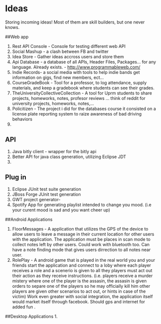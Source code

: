 Ideas
=====

Storing incoming ideas! Most of them are skill builders, but one never knows.


##Web app
1. Rest API Console - Console for testing different web API
2. Social Mashup - a clash between FB and twitter
3. Idea Store - Gather ideas accross users and store them
4. Api Database - a database of all APIs, Header Files, Packages... for any language. Already exists. - http://www.programmableweb.com/
5. Indie Records- a social media with tools to help indie bands get information on gigs, find new members, ect...
6. CourseGradeBook - Tool for a professor, to log attendance, supply materials, and keep a gradebook where students can see their grades.
7. TheUniversityCollectiveCollection - A tool for Uprm students to share projects, homeworks, notes, profesor reviews ... think of reddit for university projects, homeworks, notes,...
9. Policitizen - The project i did for the databases course it consisted on a license plate reporting system to raize awareness of bad driving behaviors
10. 

## API
1. Java bitly client - wrapper for the bitly api
2. Better API for java class generation, utilizing Eclipse JDT
3. 

## Plug in
1. Eclipse JUnit test suite generation
2. JBoss Forge JUnit test generation
3. GWT project generator- 
4. Spotify App for generating playlist intended to change you mood. (i.e your curent mood is sad and you want cheer up)

##Android Applications
1. FloorMessages -  A application that utilizes the GPS of the device to allow users to leave a message in their current location for other users with the application. The application must be places in scan mode to collect notes left by other users. Could work with bluetooth too. Can have a note finding mode that gives users dirrection to all notes near user.
2. RolePlay - A android game that is played in the real world you and your friends start the application and connect to a loby where each player receives a role and a scenerio is given to all they players must act out their action as they receive instructions. (i.e. players receive a murder mistery where one of the player is the assasin, the assasin is given orders to separe one of the players so he may officially kill him other players are given other scenarios to act out, or hints in case of the victim) Work even greater with social integration, the application itself would market itself through facebook. Should gps and internet for added fun . 

##Desktop Applications
1. 
